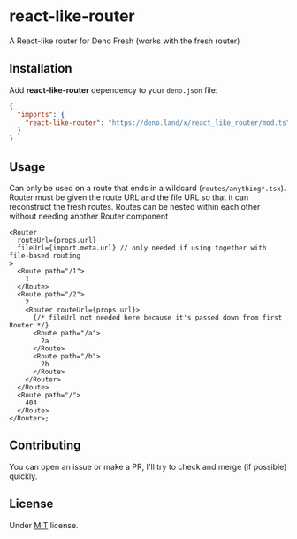 # react-like-router

A React-like router for Deno Fresh (works with the fresh router)

## Installation

Add **react-like-router** dependency to your `deno.json` file:

```json
{
  "imports": {
    "react-like-router": "https://deno.land/x/react_like_router/mod.ts"
  }
}
```

## Usage

Can only be used on a route that ends in a wildcard (`routes/anything*.tsx`).
Router must be given the route URL and the file URL so that it can reconstruct
the fresh routes. Routes can be nested within each other without needing another
Router component

```tsx
<Router
  routeUrl={props.url}
  fileUrl={import.meta.url} // only needed if using together with file-based routing
>
  <Route path="/1">
    1
  </Route>
  <Route path="/2">
    2
    <Router routeUrl={props.url}>
      {/* fileUrl not needed here because it's passed down from first Router */}
      <Route path="/a">
        2a
      </Route>
      <Route path="/b">
        2b
      </Route>
    </Router>
  </Route>
  <Route path="/">
    404
  </Route>
</Router>;
```

## Contributing

You can open an issue or make a PR, I'll try to check and merge (if possible)
quickly.

## License

Under [MIT](https://github.com/egmaleta/fresh_layout/blob/main/LICENSE) license.
